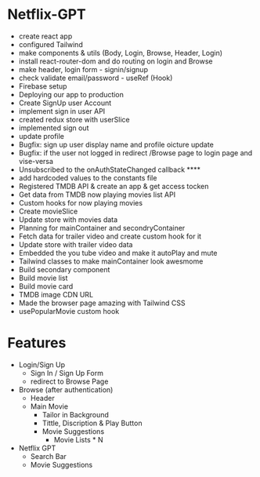 # Netflix-GPT

- create react app
- configured Tailwind
- make components & utils (Body, Login, Browse, Header, Login)
- install react-router-dom and do routing on login and Browse
- make header, login form - signin/signup
- check validate email/password - useRef (Hook)
- Firebase setup
- Deploying our app to production
- Create SignUp user Account
- implement sign in user API
- created redux store with userSlice
- implemented sign out
- update profile
- Bugfix: sign up user display name and profile oicture update
- Bugfix: if the user not logged in redirect /Browse page to login page and vise-versa
- Unsubscribed to the onAuthStateChanged callback ****
- add hardcoded values to the constants file
- Registered TMDB API & create an app & get access tocken
- Get data from TMDB now playing movies list API
- Custom hooks for now playing movies
- Create movieSlice
- Update store with movies data
- Planning for mainContainer and secondryContainer
- Fetch data for trailer video and create custom hook for it
- Update store with trailer video data
- Embedded the you tube video and make it autoPlay and mute
- Tailwind classes to make mainContainer look awesmome
- Build secondary component
- Build movie list
- Build movie card
- TMDB image CDN URL
- Made the browser page amazing with Tailwind CSS
- usePopularMovie custom hook

# Features

- Login/Sign Up
  - Sign In / Sign Up Form
  - redirect to Browse Page
- Browse (after authentication)
  - Header
  - Main Movie
    - Tailor in Background
    - Tittle, Discription & Play Button
    - Movie Suggestions
      - Movie Lists \* N
- Netflix GPT
  - Search Bar
  - Movie Suggestions